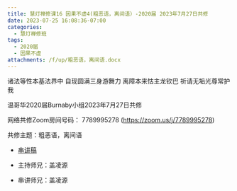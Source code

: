 ```yaml
---
title: 慧灯禅修课16 因果不虚4(粗恶语，离间语）-2020届 2023年7月27日共修
date: 2023-07-25 16:08:36-07:00
categories:
  - 慧灯禅修班
tags:
  - 2020届
  - 因果不虚
attachments: /f/up/粗恶语，离间语.docx
---
```

诸法等性本基法界中 自现圆满三身游舞力
离障本来怙主龙钦巴 祈请无垢光尊常护我

温哥华2020届Burnaby小组2023年7月27日共修

网络共修Zoom房间号码： 7789995278 (<https://zoom.us/j/7789995278>)

共修主题：粗恶语，离间语
* [串讲稿](/f/up/粗恶语，离间语.docx)

* 主持师兄：盖凌源
* 串讲师兄：盖凌源